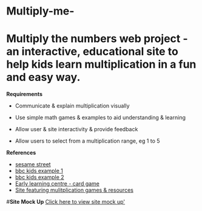 # Multiply-me-
# Multiply the numbers web project - an interactive, educational site to help kids learn multiplication in a fun and easy way.

**Requirements**

- Communicate & explain multiplication visually

- Use simple math games & examples to aid understanding & learning 

- Allow user & site interactivity & provide feedback

- Allow users to select from a multiplication range, eg 1 to 5





**References**

- [sesame street](http://www.sesamestreet.org/games?id=151)
- [bbc kids example 1](http://www.bbc.co.uk/cbeebies/games/count-the-pirate-bugs)
- [bbc kids example 2](http://www.bbc.co.uk/cbeebies/watch/space-counting-quiz)
- [Early learning centre - card game](http://www.elc.co.uk/Match-the-Numbers/142464,default,pd.html)
- [Site featuring mulitplication games & resources](http://www.multiplication.com/play/cool/math/games/road_rally_multi_player_multiplication/1666)



#**Site Mock Up**
[Click here to view site mock up'](https://github.com/san00/multiply-me-/issues/1)

